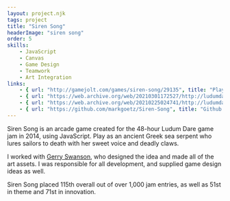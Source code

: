 ```yaml
---
layout: project.njk
tags: project
title: "Siren Song"
headerImage: "siren song"
order: 5
skills:
    - JavaScript
    - Canvas
    - Game Design
    - Teamwork
    - Art Integration
links:
    - { url: "http://gamejolt.com/games/siren-song/29135", title: "Play Siren Song on GameJolt" }
    - { url: "https://web.archive.org/web/20210301172527/http://ludumdare.com/compo/ludum-dare-29/?action=preview&uid=34393", title: "Siren Song entry page on Ludum Dare" }
    - { url: "https://web.archive.org/web/20210225024741/http://ludumdare.com/compo/author/mark-goetz/", title: "Ludum Dare Development Blog" }
    - { url: "https://github.com/markgoetz/Siren-Song", title: "Github repository" }
---
```


Siren Song is an arcade game created for the 48-hour Ludum Dare game jam in 2014, using JavaScript. Play as an ancient Greek sea serpent who lures sailors to death with her sweet voice and deadly claws.

I worked with [Gerry Swanson](https://fromhellsheart.tumblr.com/), who designed the idea and made all of the art assets.  I was responsible for all development, and supplied game design ideas as well.

Siren Song placed 115th overall out of over 1,000 jam entries, as well as 51st in theme and 71st in innovation.

